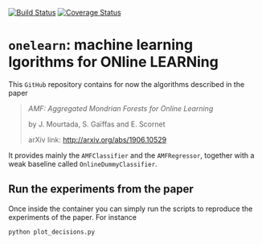 
[![Build Status](https://travis-ci.com/onelearn/onelearn.svg?branch=master)](https://travis-ci.com/onelearn/onelearn)
[![Coverage Status](https://coveralls.io/repos/github/onelearn/onelearn/badge.svg)](https://coveralls.io/github/onelearn/onelearn)

# `onelearn`: machine learning lgorithms for ONline LEARNing

This `GitHub` repository contains for now the algorithms described in the paper

> *AMF: Aggregated Mondrian Forests for Online Learning*
> 
> by J. Mourtada, S. Gaïffas and E. Scornet
> 
> arXiv link: http://arxiv.org/abs/1906.10529

It provides mainly the `AMFClassifier` and the `AMFRegressor`, together with a weak 
baseline called `OnlineDummyClassifier`. 


## Run the experiments from the paper

Once inside the container you can simply run the scripts to reproduce the experiments of the paper. For instance

```bash
python plot_decisions.py
```
